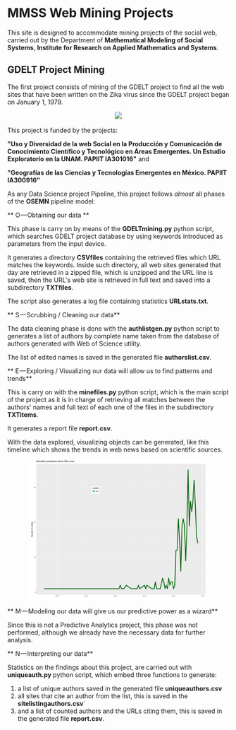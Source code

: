 # MMSS Web Mining Projects

This site is designed to accommodate mining projects of the social web, carried out by the Department of **Mathematical Modeling of Social Systems**, **Institute for Research on Applied Mathematics and Systems**. 

## GDELT Project Mining

The first project consists of mining of the GDELT project to find all the web sites that have been written on the Zika virus since the GDELT project began on January 1, 1979. 
<div style="text-align:center"><img src ="https://hadoopi.files.wordpress.com/2014/09/screen-shot-2014-09-24-at-20-55-34.png" width="400" /></div>

This project is funded by the projects:

**"Uso y Diversidad de la web Social en la Producción y Comunicación de Conocimiento Científico y Tecnológico en Áreas Emergentes. Un Estudio Exploratorio en la UNAM. PAPIIT IA301016"**
and

**"Geografías de las Ciencias y Tecnologías Emergentes en México. PAPIIT IA300916"**

As any Data Science project Pipeline, this project follows *almost* all phases of the **OSEMN** pipeline model:

** O — Obtaining our data **

This phase is carry on by means of the **GDELTmining.py** python script, which searches GDELT project database by using keywords introduced as parameters from the input device.

It generates a directory **CSVfiles** containing the retrieved files which URL matches the keywords. Inside such directory, all web sites generated that day are retrieved in a zipped file, which is unzipped and the URL line is saved, then the URL's web site is retrieved in full text and saved into a subdirectory **TXTfiles**.

The script also generates a log file containing statistics **URLstats.txt**.

** S — Scrubbing / Cleaning our data**

The data cleaning phase is done with the **authlistgen.py** python script to generates a list of authors by complete name taken from the database of authors generated with Web of Science utility.

The list of edited names is saved in the generated file **authorslist.csv**.

** E — Exploring / Visualizing our data will allow us to find patterns and trends**

This is carry on with the **minefiles.py** python script, which is the main script of the project as it is in charge of retrieving all matches between the authors' names and full text of each one of the files in the subdirectory **TXTitems**.

It generates a report file **report.csv**.

With the data explored, visualizing objects can be generated, like this timeline which shows the trends in web news based on scientific sources.

<div style="text-align:center"><img src ="prodZika.png" width="400" /></div>

** M — Modeling our data will give us our predictive power as a wizard**

Since this is not a Predictive Analytics project, this phase was not performed, although we already have the necessary data for further analysis. 

** N — Interpreting our data**

Statistics on the findings about this project, are carried out with  **uniqueauth.py** python script, which embed three functions to generate:

1. a list of unique authors saved in the generated file **uniqueauthors.csv**
2. all sites that cite an author from the list, this is saved in the **sitelistingauthors.csv**´
3. and a list of counted authors and the URLs citing them, this is saved in the generated file **report.csv**.




